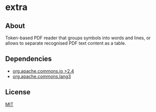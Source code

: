 # extra
## About
Token-based PDF reader that groups symbols into words and lines, or allows to separate recognised PDF text content as a table.

## Dependencies
- [org.apache.commons.io >2.4](https://commons.apache.org/proper/commons-io/download_io.cgi)
- [org.apache.commons.lang3](https://commons.apache.org/proper/commons-lang/)

## License
[MIT](https://github.com/site-o-matic/extra/blob/master/LICENSE)
